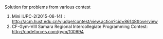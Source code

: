 Solution for problems from various contest

1. Mini IUPC-2(2015-08-14) : http://acm.hust.edu.cn/vjudge/contest/view.action?cid=86148#overview
2. CF-Gym-VIII Samara Regional Intercollegiate Programming Contest: http://codeforces.com/gym/100694